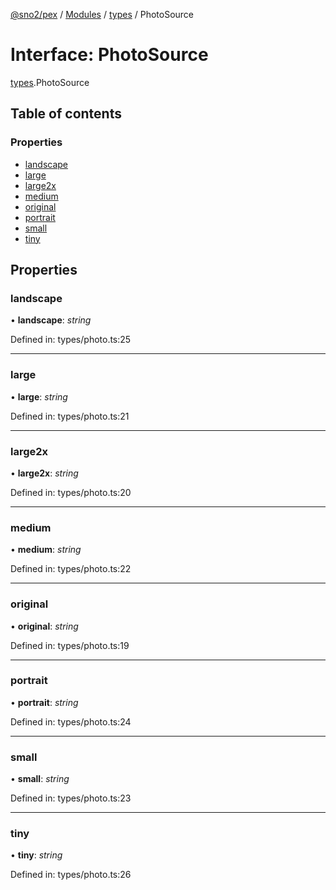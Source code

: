 [@sno2/pex](../README.md) / [Modules](../modules.md) / [types](../modules/types.md) / PhotoSource

# Interface: PhotoSource

[types](../modules/types.md).PhotoSource

## Table of contents

### Properties

- [landscape](types.photosource.md#landscape)
- [large](types.photosource.md#large)
- [large2x](types.photosource.md#large2x)
- [medium](types.photosource.md#medium)
- [original](types.photosource.md#original)
- [portrait](types.photosource.md#portrait)
- [small](types.photosource.md#small)
- [tiny](types.photosource.md#tiny)

## Properties

### landscape

• **landscape**: *string*

Defined in: types/photo.ts:25

___

### large

• **large**: *string*

Defined in: types/photo.ts:21

___

### large2x

• **large2x**: *string*

Defined in: types/photo.ts:20

___

### medium

• **medium**: *string*

Defined in: types/photo.ts:22

___

### original

• **original**: *string*

Defined in: types/photo.ts:19

___

### portrait

• **portrait**: *string*

Defined in: types/photo.ts:24

___

### small

• **small**: *string*

Defined in: types/photo.ts:23

___

### tiny

• **tiny**: *string*

Defined in: types/photo.ts:26
